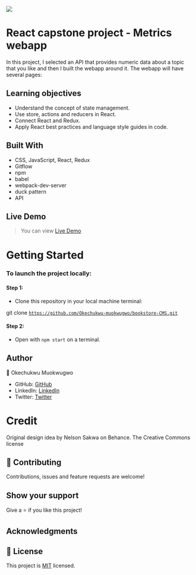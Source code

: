 ![](https://img.shields.io/badge/Microverse-blueviolet)

# React capstone project - Metrics webapp
In this project, I  selected an API that provides numeric data about a topic that you like and then I built the webapp around it. The webapp will have several pages:



 ## Learning objectives
- Understand the concept of state management.
- Use store, actions and reducers in React.
- Connect React and Redux.
- Apply React best practices and language style guides in code.

## Built With

- CSS, JavaScript, React, Redux
- Gitflow
- npm
- babel
- webpack-dev-server
- duck pattern
- API

## Live Demo
> You can view [Live Demo](https://okechukwu-muokwugwo.github.io/Bookstore-CMS)

# Getting Started

### To launch the project locally:

#### Step 1:
- Clone this repository in your local machine terminal:

git clone <code>https://github.com/Okechukwu-muokwugwo/bookstore-CMS.git</code>

#### Step 2:

- Open with <code>npm start</code> on a terminal.

## Author

👤 Okechukwu Muokwugwo

- GitHub: [GitHub](https://github.com/Okechukwu-muokwugwo)
- LinkedIn: [LinkedIn](https://www.linkedin.com/in/okeimuokwugwo/)
- Twitter: [Twitter](https://twitter.com/excel4eva)

# Credit

Original design idea by Nelson Sakwa on Behance.
The Creative Commons license  

## 🤝 Contributing

Contributions, issues and feature requests are welcome!


## Show your support

Give a ⭐️ if you like this project!

## Acknowledgments

## 📝 License

This project is [MIT](https://github.com/Okechukwu-muokwugwo/Bookstore-CMS/blob/API-react-redux/LICENSE.md) licensed.
